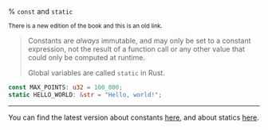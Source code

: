 % `const` and `static`

<small>There is a new edition of the book and this is an old link.</small>

> Constants are _always_ immutable, and may only be set to a constant expression, not the result of a function call or any other value that could only be computed at runtime.
>
> Global variables are called `static` in Rust.

```rust
const MAX_POINTS: u32 = 100_000;
static HELLO_WORLD: &str = "Hello, world!";
```

---

You can find the latest version about constants
[here](ch03-01-variables-and-mutability.html#constantes),
and about statics
[here](ch19-01-unsafe-rust.html#accessing-or-modifying-a-mutable-static-variable).
